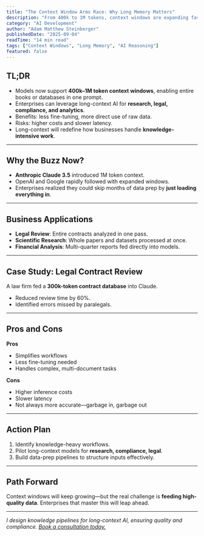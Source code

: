 ```yaml
---
title: "The Context Window Arms Race: Why Long Memory Matters"
description: "From 400k to 1M tokens, context windows are expanding fast. Learn how enterprises can use long-context AI for legal, research, and analytics workflows."
category: "AI Development"
author: "Adam Matthew Steinberger"
publishedDate: "2025-09-04"
readTime: "14 min read"
tags: ["Context Windows", "Long Memory", "AI Reasoning"]
featured: false
---
```


## TL;DR
- Models now support **400k–1M token context windows**, enabling entire books or databases in one prompt.  
- Enterprises can leverage long-context AI for **research, legal, compliance, and analytics**.  
- Benefits: less fine-tuning, more direct use of raw data.  
- Risks: higher costs and slower latency.  
- Long-context will redefine how businesses handle **knowledge-intensive work**.  

---

## Why the Buzz Now?

- **Anthropic Claude 3.5** introduced 1M token context.  
- OpenAI and Google rapidly followed with expanded windows.  
- Enterprises realized they could skip months of data prep by **just loading everything in**.  

---

## Business Applications

- **Legal Review**: Entire contracts analyzed in one pass.  
- **Scientific Research**: Whole papers and datasets processed at once.  
- **Financial Analysis**: Multi-quarter reports fed directly into models.  

---

## Case Study: Legal Contract Review

A law firm fed a **300k-token contract database** into Claude.  
- Reduced review time by 60%.  
- Identified errors missed by paralegals.  

---

## Pros and Cons

**Pros**  
- Simplifies workflows  
- Less fine-tuning needed  
- Handles complex, multi-document tasks  

**Cons**  
- Higher inference costs  
- Slower latency  
- Not always more accurate—garbage in, garbage out  

---

## Action Plan

1. Identify knowledge-heavy workflows.  
2. Pilot long-context models for **research, compliance, legal**.  
3. Build data-prep pipelines to structure inputs effectively.  

---

## Path Forward

Context windows will keep growing—but the real challenge is **feeding high-quality data**. Enterprises that master this will leap ahead.  

---

*I design knowledge pipelines for long-context AI, ensuring quality and compliance. [Book a consultation today.](/services/ai-consulting)*
